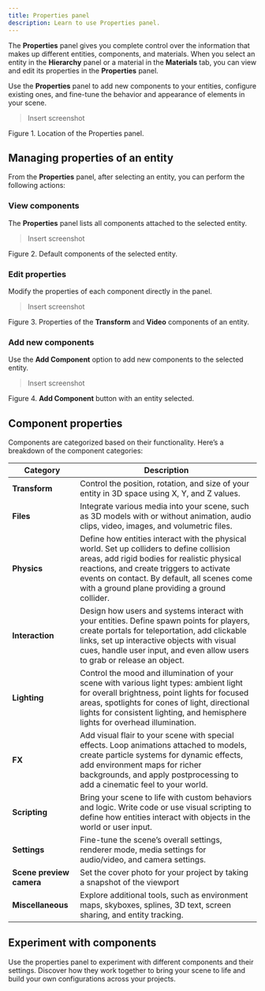 ```yaml
---
title: Properties panel
description: Learn to use Properties panel.
---
```


The **Properties** panel gives you complete control over the information that makes up different entities, components, and materials. When you select an entity in the **Hierarchy** panel or a material in the **Materials** tab, you can view and edit its properties in the **Properties** panel.

Use the **Properties** panel to add new components to your entities, configure existing ones, and fine-tune the behavior and appearance of elements in your scene.

> Insert screenshot
> 

Figure 1. Location of the Properties panel.

## Managing properties of an entity

From the **Properties** panel, after selecting an entity, you can perform the following actions:

### View components

The **Properties** panel lists all components attached to the selected entity.

> Insert screenshot
> 

Figure 2. Default components of the selected entity.

### Edit properties

Modify the properties of each component directly in the panel.

> Insert screenshot
> 

Figure 3. Properties of the **Transform** and **Video** components of an entity.

### Add new components

Use the **Add Component** option to add new components to the selected entity.

> Insert screenshot
> 

Figure 4. **Add Component** button with an entity selected.

## Component properties

Components are categorized based on their functionality. Here’s a breakdown of the component categories:

| Category | Description |
| --- | --- |
| **Transform** | Control the position, rotation, and size of your entity in 3D space using X, Y, and Z values. |
| **Files** | Integrate various media into your scene, such as 3D models with or without animation, audio clips, video, images, and volumetric files. |
| **Physics** | Define how entities interact with the physical world. Set up colliders to define collision areas, add rigid bodies for realistic physical reactions, and create triggers to activate events on contact. By default, all scenes come with a ground plane providing a ground collider. |
| **Interaction** | Design how users and systems interact with your entities. Define spawn points for players, create portals for teleportation, add clickable links, set up interactive objects with visual cues, handle user input, and even allow users to grab or release an object. |
| **Lighting** | Control the mood and illumination of your scene with various light types: ambient light for overall brightness, point lights for focused areas, spotlights for cones of light, directional lights for consistent lighting, and hemisphere lights for overhead illumination. |
| **FX** | Add visual flair to your scene with special effects. Loop animations attached to models, create particle systems for dynamic effects, add environment maps for richer backgrounds, and apply postprocessing to add a cinematic feel to your world. |
| **Scripting** | Bring your scene to life with custom behaviors and logic. Write code or use visual scripting to define how entities interact with objects in the world or user input. |
| **Settings** | Fine-tune the scene’s overall settings, renderer mode, media settings for audio/video, and camera settings. |
| **Scene preview camera** | Set the cover photo for your project by taking a snapshot of the viewport |
| **Miscellaneous** | Explore additional tools, such as environment maps, skyboxes, splines, 3D text, screen sharing, and entity tracking. |

## Experiment with components

Use the properties panel to experiment with different components and their settings. Discover how they work together to bring your scene to life and build your own configurations across your projects.
